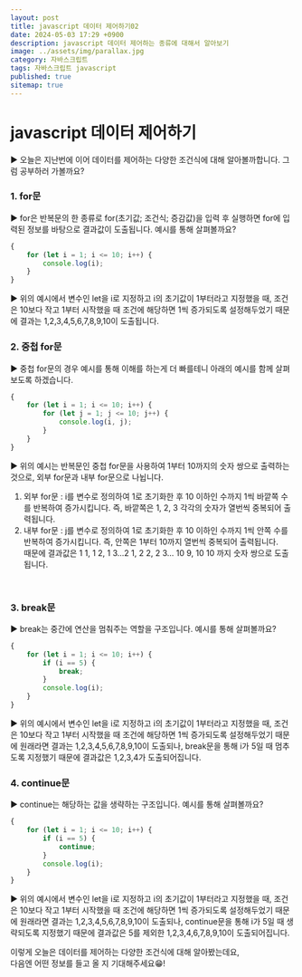```yaml
---
layout: post
title: javascript 데이터 제어하기02
date: 2024-05-03 17:29 +0900
description: javascript 데이터 제어하는 종류에 대해서 알아보기
image: ../assets/img/parallax.jpg
category: 자바스크립트
tags: 자바스크립트 javascript
published: true
sitemap: true
---
```

# javascript 데이터 제어하기
▶ 오늘은 지난번에 이어 데이터를 제어하는 다양한 조건식에 대해 알아볼까합니다. 그럼 공부하러 가볼까요?
<br>

###  1. for문
▶ for은 반복문의 한 종류로 for(초기값; 조건식; 증감값)을 입력 후 실행하면 for에 입력된 정보를 바탕으로 결과값이 도출됩니다. 예시를 통해 살펴볼까요?
<br>

````javascript
{
    for (let i = 1; i <= 10; i++) {     
        console.log(i);                 
    }
}
````
▶ 위의 예시에서 변수인 let을 i로 지정하고 i의 초기값이 1부터라고 지정했을 때, 조건은 10보다 작고 1부터 시작했을 때 조건에 해당하면 1씩 증가되도록 설정해두었기 때문에 결과는 1,2,3,4,5,6,7,8,9,10이 도출됩니다.
<br>

###  2. 중첩 for문
▶ 중첩 for문의 경우 예시를 통해 이해를 하는게 더 빠를테니 아래의 예시를 함께 살펴보도록 하겠습니다.
<br>

````javascript
{
    for (let i = 1; i <= 10; i++) {
        for (let j = 1; j <= 10; j++) {
            console.log(i, j);
        }
    }
}
````

▶ 위의 예시는 반복문인 중첩 for문을 사용하여 1부터 10까지의 숫자 쌍으로 출력하는 것으로, 외부 for문과 내부 for문으로 나뉩니다.<br>
1. 외부 for문 : i를 변수로 정의하여 1로 초기화한 후 10 이하인 수까지 1씩 바깥쪽 수를 반복하여 증가시킵니다. 즉, 바깥쪽은 1, 2, 3 각각의 숫자가 열번씩 중복되어 출력됩니다.<br>
2. 내부 for문 : j를 변수로 정의하여 1로 초기화한 후 10 이하인 수까지 1씩 안쪽 수를 반복하여 증가시킵니다. 즉, 안쪽은 1부터 10까지 열번씩 중복되어 출력됩니다.<br>
때문에 결과값은 1 1, 1 2, 1 3...2 1, 2 2, 2 3... 10 9, 10 10 까지 숫자 쌍으로 도출됩니다.
<br>

###  3. break문
▶ break는 중간에 연산을 멈춰주는 역할을 구조입니다. 예시를 통해 살펴볼까요?
<br>

````javascript
{
    for (let i = 1; i <= 10; i++) {
        if (i == 5) {
            break;                      
        }
        console.log(i);
    }
}
````

▶ 위의 예시에서 변수인 let을 i로 지정하고 i의 초기값이 1부터라고 지정했을 때, 조건은 10보다 작고 1부터 시작했을 때 조건에 해당하면 1씩 증가되도록 설정해두었기 때문에 원래라면 결과는 1,2,3,4,5,6,7,8,9,10이 도출되나, break문을 통해 i가 5일 때 멈추도록 지정했기 때문에 결과값은 1,2,3,4가 도출되어집니다.
<br>

###  4. continue문
▶ continue는 해당하는 값을 생략하는 구조입니다. 예시를 통해 살펴볼까요?
<br>

````javascript
{
    for (let i = 1; i <= 10; i++) {
        if (i == 5) {
            continue;                  
        }
        console.log(i);
    }
}
````

▶ 위의 예시에서 변수인 let을 i로 지정하고 i의 초기값이 1부터라고 지정했을 때, 조건은 10보다 작고 1부터 시작했을 때 조건에 해당하면 1씩 증가되도록 설정해두었기 때문에 원래라면 결과는 1,2,3,4,5,6,7,8,9,10이 도출되나, continue문을 통해 i가 5일 때 생략되도록 지정했기 때문에 결과값은 5를 제외한 1,2,3,4,6,7,8,9,10이 도출되어집니다.
<br>

이렇게 오늘은 데이터를 제어하는 다양한 조건식에 대해 알아봤는데요,<br>
다음엔 어떤 정보를 들고 올 지 기대해주세요😁!
